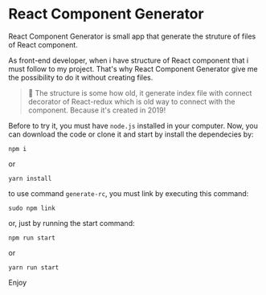 # React Component Generator
React Component Generator is small app that generate the struture of files of React component.

As front-end developer, when i have structure of React component that i must follow to my project. That's why React Component Generator give me the possibility to do it without creating files.

> 💁  The structure is some how old, it generate index file with connect decorator of React-redux which is old way to connect with the component. Because it's created in 2019!

Before to try it, you must have `node.js` installed in your computer. Now, you can download the code or clone it and start by install the dependecies by:

```
npm i
```
or
```
yarn install
```

to use command `generate-rc`, you must link by executing this command:
```
sudo npm link
```

or, just by running the start command:
```
npm run start
```
or
```
yarn run start
```

Enjoy
